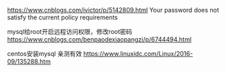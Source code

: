 https://www.cnblogs.com/ivictor/p/5142809.html
Your password does not satisfy the current policy requirements


mysql给root开启远程访问权限，修改root密码
https://www.cnblogs.com/benpaodexiaopangzi/p/6744494.html

centos安装mysql 亲测有效
https://www.linuxidc.com/Linux/2016-09/135288.htm